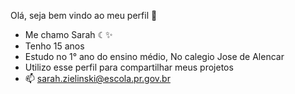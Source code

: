  Olá, seja bem vindo ao meu perfil 👋
 
 - Me chamo Sarah  ☾✨
 - Tenho 15 anos
 - Estudo no 1° ano do ensino médio, No calegio Jose de Alencar
 - Utilizo esse perfil para compartilhar meus projetos
 - 📫 sarah.zielinski@escola.pr.gov.br

<!--
**sabizi999/sabizi999** is a ✨ _special_ ✨ repository because its `README.md` (this file) appears on your GitHub profile.

Here are some ideas to get you started:

- ##🔭 I’m currently working on ...#
- 🌱 I’m currently learning ...
- 👯 I’m looking to collaborate on ...
- 🤔 I’m looking for help with ...
- 💬 Ask me about ...
- 📫 How to reach me: ...
- 😄 Pronouns: ...
- ⚡ Fun fact: ...
-->
